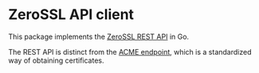 ZeroSSL API client
==================

This package implements the [ZeroSSL REST API](https://zerossl.com/documentation/api/) in Go.

The REST API is distinct from the [ACME endpoint](https://zerossl.com/documentation/acme/), which is a standardized way of obtaining certificates.
